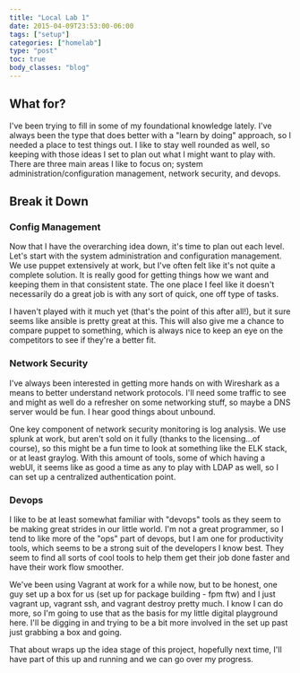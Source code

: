 ```yaml
---
title: "Local Lab 1"
date: 2015-04-09T23:53:00-06:00
tags: ["setup"]
categories: ["homelab"]
type: "post"
toc: true
body_classes: "blog"
---
```


## What for?
I've been trying to fill in some of my foundational knowledge lately. I've always been the type that does better with a "learn by doing" approach, so I needed a place to test things out. I like to stay well rounded as well, so keeping with those ideas I set to plan out what I might want to play with. There are three main areas I like to focus on; system administration/configuration management, network security, and devops.

## Break it Down
### Config Management
Now that I have the overarching idea down, it's time to plan out each level. Let's start with the system administration and configuration management. We use puppet extensively at work, but I've often felt like it's not quite a complete solution. It is really good for getting things how we want and keeping them in that consistent state. The one place I feel like it doesn't necessarily do a great job is with any sort of quick, one off type of tasks.

I haven't played with it much yet (that's the point of this after all!), but it sure seems like ansible is pretty great at this. This will also give me a chance to compare puppet to something, which is always nice to keep an eye on the competitors to see if they're a better fit.

### Network Security
I've always been interested in getting more hands on with Wireshark as a means to better understand network protocols. I'll need some traffic to see and might as well do a refresher on some networking stuff, so maybe a DNS server would be fun. I hear good things about unbound.

One key component of network security monitoring is log analysis. We use splunk at work, but aren't sold on it fully (thanks to the licensing...of course), so this might be a fun time to look at something like the ELK stack, or at least graylog. With this amount of tools, some of which having a webUI, it seems like as good a time as any to play with LDAP as well, so I can set up a centralized authentication point.

### Devops
I like to be at least somewhat familiar with "devops" tools as they seem to be making great strides in our little world. I'm not a great programmer, so I tend to like more of the "ops" part of devops, but I am one for productivity tools, which seems to be a strong suit of the developers I know best. They seem to find all sorts of cool tools to help them get their job done faster and have their work flow smoother.

We've been using Vagrant at work for a while now, but to be honest, one guy set up a box for us (set up for package building - fpm ftw) and I just vagrant up, vagrant ssh, and vagrant destroy pretty much. I know I can do more, so I'm going to use that as the basis for my little digital playground here. I'll be digging in and trying to be a bit more involved in the set up past just grabbing a box and going.

That about wraps up the idea stage of this project, hopefully next time, I'll have part of this up and running and we can go over my progress.
